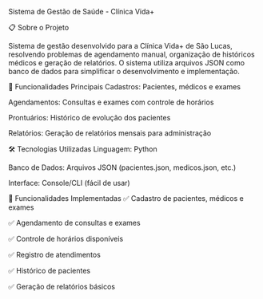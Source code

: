 Sistema de Gestão de Saúde - Clínica Vida+

📋 Sobre o Projeto

Sistema de gestão desenvolvido para a Clínica Vida+ de São Lucas, resolvendo problemas de agendamento manual, organização de históricos médicos e geração de relatórios. O sistema utiliza arquivos JSON como banco de dados para simplificar o desenvolvimento e implementação.

🚀 Funcionalidades Principais
Cadastros: Pacientes, médicos e exames

Agendamentos: Consultas e exames com controle de horários

Prontuários: Histórico de evolução dos pacientes

Relatórios: Geração de relatórios mensais para administração

🛠️ Tecnologias Utilizadas
Linguagem: Python

Banco de Dados: Arquivos JSON (pacientes.json, medicos.json, etc.)

Interface: Console/CLI (fácil de usar)

🔧 Funcionalidades Implementadas
✅ Cadastro de pacientes, médicos e exames

✅ Agendamento de consultas e exames

✅ Controle de horários disponíveis

✅ Registro de atendimentos

✅ Histórico de pacientes

✅ Geração de relatórios básicos
